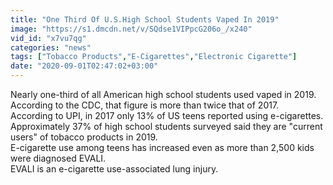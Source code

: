 ```yaml
---
title: "One Third Of U.S.High School Students Vaped In 2019"
image: "https://s1.dmcdn.net/v/SQdse1VIPpcG206o_/x240"
vid_id: "x7vu7qg"
categories: "news"
tags: ["Tobacco Products","E-Cigarettes","Electronic Cigarette"]
date: "2020-09-01T02:47:02+03:00"
---
```

Nearly one-third of all American high school students used vaped in 2019.  <br>According to the CDC, that figure is more than twice that of 2017.  <br>According to UPI, in 2017 only 13% of US teens reported using e-cigarettes.  <br>Approximately 37% of high school students surveyed said they are &quot;current users&quot; of tobacco products in 2019.  <br>E-cigarette use among teens has increased even as more than 2,500 kids were diagnosed EVALI.  <br>EVALI is an e-cigarette use-associated lung injury.
